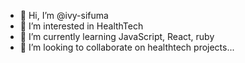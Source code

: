 - 👋 Hi, I’m @ivy-sifuma
- 👀 I’m interested in HealthTech
- 🌱 I’m currently learning JavaScript, React, ruby
- 💞️ I’m looking to collaborate on healthtech projects...


<!---
ivy-sifuma/ivy-sifuma is a ✨ special ✨ repository because its `README.md` (this file) appears on your GitHub profile.
You can click the Preview link to take a look at your changes.
--->
